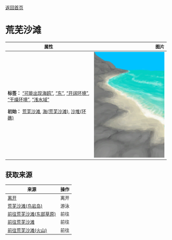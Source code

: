 [返回首页](index.md)  
# 荒芜沙滩  
>   
  
  属性  |   图片   
 ----  |  ----:   
 **标签：**	[“可能出现海鸥”](tag_Coastal.md), [“东”](tag_East.md), [“开阔环境”](tag_EnvOpen.md), [“干燥环境”](tag_EnvDry.md), [“浅水域”](tag_MonitorTerritory.md)<br><br>**初始：**	[荒芜沙滩](DesolateBeach.md), [海(荒芜沙滩)](Sea_DesolateBeach.md), [沙堆(环礁)](SandSource.md)  |  ![](Sprite/DesolateBeach.png)   
  
## 获取来源  
来源  |  操作  
----  |  ----  
[离开](CaveTidalExit.md)  |  离开  
[荒芜沙滩(鸟岩岛)](Path_BirdRockToDesolateBeach.md)  |  游泳  
[前往荒芜沙滩(东部草原)](Path_GrasslandsEToDesolateBeach.md)  |  前往  
[前往荒芜沙滩](Path_MangrovesToDesolateBeach.md)  |  前往  
[前往荒芜沙滩(火山)](Path_VolcanoToDesolateBeach.md)  |  前往  
